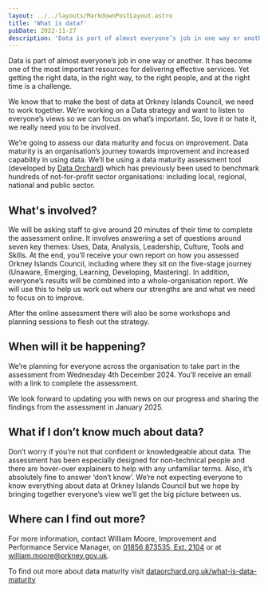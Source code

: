 ```yaml
---
layout: ../../layouts/MarkdownPostLayout.astro
title: 'What is data?'
pubDate: 2022-11-27
description: 'Data is part of almost everyone’s job in one way or another - whether we know it or not'
---
```

Data is part of almost everyone’s job in one way or another. It has become one of the most important resources for delivering effective services. Yet getting the right data, in the right way, to the right people, and at the right time is a challenge.

We know that to make the best of data at Orkney Islands Council, we need to work together.  We’re working on a Data strategy and want to listen to everyone’s views so we can focus on what’s important. So, love it or hate it, we really need you to be involved.

We’re going to assess our data maturity and focus on improvement. Data maturity is an organisation’s journey towards improvement and increased capability in using data. We’ll be using a data maturity assessment tool (developed by [Data Orchard](https://www.dataorchard.org.uk/)) which has previously been used to benchmark hundreds of not-for-profit sector organisations: including local, regional, national and public sector.

<!-- ![Data Maturity Framework](/images/Screenshot-2024-11-27-194433.png) -->

## What's involved?

We will be asking staff to give around 20 minutes of their time to complete the assessment online. It involves answering a set of questions around seven key themes: Uses, Data, Analysis, Leadership, Culture, Tools and Skills. At the end, you’ll receive your own report on how you assessed Orkney Islands Council, including where they sit on the five-stage journey (Unaware, Emerging, Learning, Developing, Mastering). In addition, everyone’s results will be combined into a whole-organisation report. We will use this to help us work out where our strengths are and what we need to focus on to improve.

After the online assessment there will also be some workshops and planning sessions to flesh out the strategy.

## When will it be happening?

We’re planning for everyone across the organisation to take part in the assessment from Wednesday 4th December 2024. You’ll receive an email with a link to complete the assessment.

We look forward to updating you with news on our progress and sharing the findings from the assessment in January 2025.

## What if I don’t know much about data?

Don’t worry if you’re not that confident or knowledgeable about data. The assessment has been especially designed for non-technical people and there are hover-over explainers to help with any unfamiliar terms. Also, it’s absolutely fine to answer ‘don’t know’. We’re not expecting everyone to know everything about data at Orkney Islands Council but we hope by bringing together everyone’s view we’ll get the big picture between us.

## Where can I find out more?

For more information, contact William Moore, Improvement and Performance Service Manager, on [01856 873535, Ext. 2104](tel:0185687335) or at [william.moore@orkney.gov.uk](mailto:william.moore@orkney.gov.uk).

To find out more about data maturity visit [dataorchard.org.uk/what-is-data-maturity](https://www.dataorchard.org.uk/what-is-data-maturity)